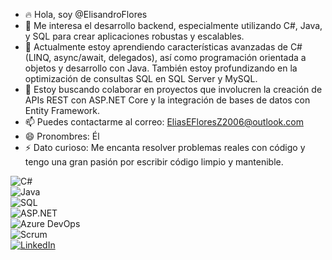 - 🔥 Hola, soy @ElisandroFlores  
- 👀 Me interesa el desarrollo backend, especialmente utilizando C#, Java, y SQL para crear aplicaciones robustas y escalables.  
- 🧠 Actualmente estoy aprendiendo características avanzadas de C# (LINQ, async/await, delegados), así como programación orientada a objetos y desarrollo con Java. También estoy profundizando en la optimización de consultas SQL en SQL Server y MySQL.  
- 💞️ Estoy buscando colaborar en proyectos que involucren la creación de APIs REST con ASP.NET Core y la integración de bases de datos con Entity Framework.  
- 📫 Puedes contactarme al correo: EliasEFloresZ2006@outlook.com  
- 😄 Pronombres: Él  
- ⚡ Dato curioso: Me encanta resolver problemas reales con código y tengo una gran pasión por escribir código limpio y mantenible.

![C#](https://img.shields.io/badge/C%23-239120?style=for-the-badge&logo=c-sharp&logoColor=white)  
![Java](https://img.shields.io/badge/Java-ED8B00?style=for-the-badge&logo=java&logoColor=white)  
![SQL](https://img.shields.io/badge/SQL-4479A1?style=for-the-badge&logo=sqlite&logoColor=white)  
![ASP.NET](https://img.shields.io/badge/ASP.NET-512BD4?style=for-the-badge&logo=.net&logoColor=white)  
![Azure DevOps](https://img.shields.io/badge/Azure_DevOps-0078D7?style=for-the-badge&logo=azure-devops&logoColor=white)  
![Scrum](https://img.shields.io/badge/Scrum-6DB33F?style=for-the-badge&logo=jira&logoColor=white)  
[![LinkedIn](https://img.shields.io/badge/LinkedIn-0A66C2?style=for-the-badge&logo=linkedin&logoColor=white)](https://www.linkedin.com/in/elisandro-flores-zaña-06928835b)

<!---
ElisandroFlores123/ElisandroFlores123 is a ✨ special ✨ repository because its `README.md` (this file) appears on your GitHub profile.
You can click the Preview link to take a look at your changes.
--->
